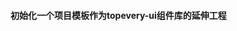 <!--
 * @Author: shiliangL
 * @Date: 2020-05-27 09:43:51
 * @LastEditTime: 2020-05-27 09:47:48
 * @LastEditors: Do not edit
 * @Description: #
 * @FilePath: /topevery-ui-admin/README.md
--> 
#### 初始化一个项目模板作为topevery-ui组件库的延伸工程